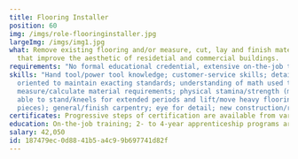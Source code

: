 ```yaml
---
title: Flooring Installer
position: 60
img: /imgs/role-flooringinstaller.jpg
largeImg: /imgs/img1.jpg
what: Remove existing flooring and/or measure, cut, lay and finish materials
  that improve the aesthetic of residetial and commercial buildings.
requirements: "No formal educational credential, extensive on-the-job training. "
skills: "Hand tool/power tool knowledge; customer-service skills; detailed
  oriented to maintain exacting standards; understanding of math used to
  measure/calculate material requirements; physical stamina/strength (must be
  able to stand/kneels for extended periods and lift/move heavy flooring
  pieces); general/finish carpentry; eye for detail; new construction/remodel. "
certificates: Progressive steps of certification are available from various organizations.
education: On-the-job training; 2- to 4-year apprenticeship programs are common.
salary: 42,050
id: 187479ec-0d88-41b5-a4c9-9b697741d82f
---
```

